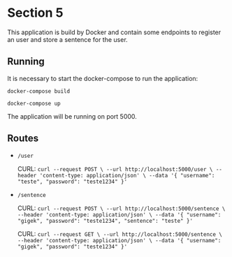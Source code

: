 # Section 5

This application is build by Docker and contain some endpoints to register an user and store a sentence for the user.

## Running 
It is necessary to start the docker-compose to run the application:

`docker-compose build`

`docker-compose up`

The application will be running on port 5000.

## Routes
- `/user`

   CURL: `curl --request POST \
     --url http://localhost:5000/user \
     --header 'content-type: application/json' \
     --data '{
   	"username": "teste",
   	"password": "teste1234"
   }'`

- `/sentence`

   CURL: `curl --request POST \
     --url http://localhost:5000/sentence \
     --header 'content-type: application/json' \
     --data '{
   	"username": "gigek",
   	"password": "teste1234",
   	"sentence": "teste"
   }'`
   
   CURL: `curl --request GET \
     --url http://localhost:5000/sentence \
     --header 'content-type: application/json' \
     --data '{
   	"username": "gigek",
   	"password": "teste1234"
   }'`